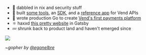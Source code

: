 - :penguin: dabbled in nix and security stuff
- :test_tube: built [some tools](https://github.com/jtrotsky/vend-image-upload), an [SDK](https://github.com/jtrotsky/govend), and a [reference app](https://github.com/vend/peg) for Vend APIs
- :milky_way: wrote production Go to create [Vend's first payments platform](https://www.vendhq.com/uk/tour/accept-payments)
- ⚛️ haxxd [this pretty website](https://jadetsp.com) in Gatsby
- :zzz: shrunk back to product land and haven't emerged since

![](https://user-images.githubusercontent.com/192964/31576302-a390cb7e-b100-11e7-92fd-8c7b510900ac.png)

~_gopher by [@egonelbre](https://github.com/egonelbre)_
